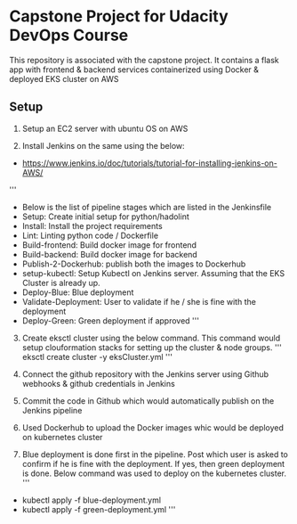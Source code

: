 # Capstone Project for Udacity DevOps Course

This repository is associated with the capstone project. It contains a flask app with frontend & backend services containerized using Docker & deployed EKS cluster on AWS

## Setup
1) Setup an EC2 server with ubuntu OS on AWS

2) Install Jenkins on the same using the below:
- https://www.jenkins.io/doc/tutorials/tutorial-for-installing-jenkins-on-AWS/

''' 
- Below is the list of pipeline stages which are listed in the Jenkinsfile
- Setup: Create initial setup for python/hadolint
- Install: Install the project requirements
- Lint: Linting python code / Dockerfile
- Build-frontend: Build docker image for frontend
- Build-backend: Build docker image for backend
- Publish-2-Dockerhub: publish both the images to Dockerhub
- setup-kubectl: Setup Kubectl on Jenkins server. Assuming that the EKS Cluster is already up.
- Deploy-Blue: Blue deployment
- Validate-Deployment: User to validate if he / she is fine with the deployment
- Deploy-Green: Green deployment if approved
'''

3) Create eksctl cluster using the below command. This command would setup clouformation stacks for setting up the cluster & node groups.
''' eksctl create cluster -y eksCluster.yml '''

4) Connect the github repository with the Jenkins server using Github webhooks & github credentials in Jenkins

5) Commit the code in Github which would automatically publish on the Jenkins pipeline 

6) Used Dockerhub to upload the Docker images whic would be deployed on kubernetes cluster

7) Blue deployment is done first in the pipeline. Post which user is asked to confirm if he is fine with the deployment. If yes, then green deployment is done. Below command was used to deploy on the kubernetes cluster.
'''
- kubectl apply -f blue-deployment.yml
- kubectl apply -f green-deployment.yml
'''
